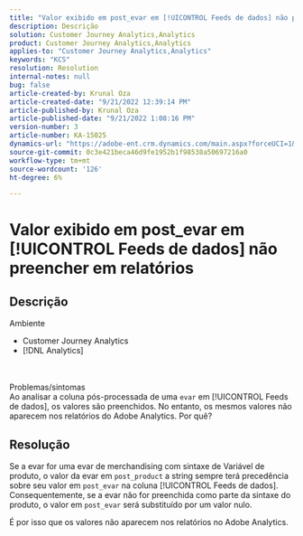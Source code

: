 ```yaml
---
title: "Valor exibido em post_evar em [!UICONTROL Feeds de dados] não preencher em relatórios"
description: Descrição
solution: Customer Journey Analytics,Analytics
product: Customer Journey Analytics,Analytics
applies-to: "Customer Journey Analytics,Analytics"
keywords: "KCS"
resolution: Resolution
internal-notes: null
bug: false
article-created-by: Krunal Oza
article-created-date: "9/21/2022 12:39:14 PM"
article-published-by: Krunal Oza
article-published-date: "9/21/2022 1:08:16 PM"
version-number: 3
article-number: KA-15025
dynamics-url: "https://adobe-ent.crm.dynamics.com/main.aspx?forceUCI=1&pagetype=entityrecord&etn=knowledgearticle&id=68fc6364-aa39-ed11-9db0-0022480867bd"
source-git-commit: 0c3e421beca46d9fe1952b1f98538a50697216a0
workflow-type: tm+mt
source-wordcount: '126'
ht-degree: 6%

---
```


# Valor exibido em post_evar em [!UICONTROL Feeds de dados] não preencher em relatórios

## Descrição

Ambiente<br>
- Customer Journey Analytics
- [!DNL Analytics]

<br> <br>Problemas/sintomas<br>
Ao analisar a coluna pós-processada de uma `evar` em [!UICONTROL Feeds de dados], os valores são preenchidos. No entanto, os mesmos valores não aparecem nos relatórios do Adobe Analytics. Por quê?




## Resolução


Se a evar for uma evar de merchandising com sintaxe de Variável de produto, o valor da evar em `post_product` a string sempre terá precedência sobre seu valor em `post_evar` na coluna [!UICONTROL Feeds de dados]. Consequentemente, se a evar não for preenchida como parte da sintaxe do produto, o valor em `post_evar` será substituído por um valor nulo.

É por isso que os valores não aparecem nos relatórios no Adobe Analytics.
